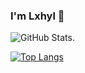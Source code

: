 ### I'm Lxhyl 👋

![GitHub Stats](https://github-readme-stats.vercel.app/api?username=lxhyl&show_icons=true&theme=radical).  

[![Top Langs](https://github-readme-stats.vercel.app/api/top-langs/?username=lxhyl&layout=compact)](https://github.com/anuraghazra/github-readme-stats)



